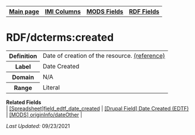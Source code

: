 <!DOCTYPE html>
<html>

<body>
<table style="width:100%">
  <tr>
    <th><a href="index.md">Main page</a></th>
	<th><a href="IMI.md">IMI Columns</a></th>
    <th><a href="MODS.md">MODS Fields</a></th>
    <th><a href="RDF.md">RDF Fields</a></th>
  </tr>
</table>



<h1>RDF/dcterms:created</h1>
<table>
<tr>
	<th>Definition</th>
	<td>Date of creation of the resource. <a href="https://www.dublincore.org/specifications/dublin-core/dcmi-terms/#http://purl.org/dc/terms/created">(reference)</a></td>
</tr>
<tr>
	<th>Label</th>
	<td>Date Created</td>
</tr>
<tr>
	<th>Domain</th>
	<td>N/A</td>
</tr>
<tr>
	<th>Range</th>
	<td>Literal</td>
</tr>
</table>
<dl>
	<dt><b>Related Fields</b></dt>
		| <a href="field_edtf_date_created.md">[Spreadsheet]field_edtf_date_created</a> | 
		<a href="DrupalFields.md">[Drupal Field] Date Created (EDTF)</a> |
		<a href="mods.originInfo_dateOther.md">[MODS] originInfo/dateOther</a> |
</dl>
<p><i>Last Updated: </i>09/23/2021</p>
</body>
</html>

